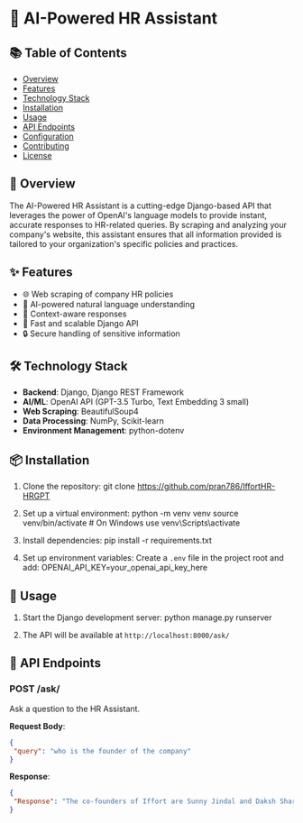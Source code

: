 # 🤖 AI-Powered HR Assistant

## 📚 Table of Contents
- [Overview](#overview)
- [Features](#features)
- [Technology Stack](#technology-stack)
- [Installation](#installation)
- [Usage](#usage)
- [API Endpoints](#api-endpoints)
- [Configuration](#configuration)
- [Contributing](#contributing)
- [License](#license)

## 🌟 Overview

The AI-Powered HR Assistant is a cutting-edge Django-based API that leverages the power of OpenAI's language models to provide instant, accurate responses to HR-related queries. By scraping and analyzing your company's website, this assistant ensures that all information provided is tailored to your organization's specific policies and practices.

## ✨ Features

- 🌐 Web scraping of company HR policies
- 🧠 AI-powered natural language understanding
- 🎯 Context-aware responses
- 🚀 Fast and scalable Django API
- 🔒 Secure handling of sensitive information

## 🛠 Technology Stack

- **Backend**: Django, Django REST Framework
- **AI/ML**: OpenAI API (GPT-3.5 Turbo, Text Embedding 3 small)
- **Web Scraping**: BeautifulSoup4
- **Data Processing**: NumPy, Scikit-learn
- **Environment Management**: python-dotenv

## 📦 Installation

1. Clone the repository:  git clone https://github.com/pran786/IffortHR-HRGPT
2. Set up a virtual environment:  python -m venv venv
source venv/bin/activate  # On Windows use venv\Scripts\activate

3. Install dependencies:  pip install -r requirements.txt
4. Set up environment variables:
Create a `.env` file in the project root and add: OPENAI_API_KEY=your_openai_api_key_here

## 🚀 Usage

1. Start the Django development server: python manage.py runserver

2. The API will be available at `http://localhost:8000/ask/`

## 🔗 API Endpoints

### POST /ask/

Ask a question to the HR Assistant.

**Request Body**:
```json
{
 "query": "who is the founder of the company"
}
```

**Response**:
```json
{
 "Response": "The co-founders of Iffort are Sunny Jindal and Daksh Sharma."
}

